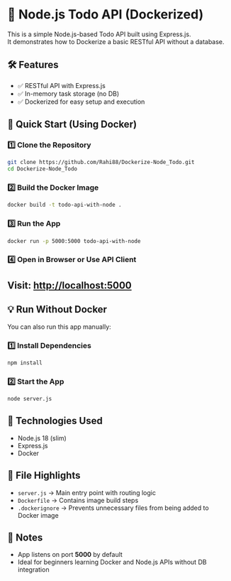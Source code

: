 # 📝 Node.js Todo API (Dockerized)

This is a simple Node.js-based Todo API built using Express.js.  
It demonstrates how to Dockerize a basic RESTful API without a database.

## 🛠 Features

- ✅ RESTful API with Express.js  
- ✅ In-memory task storage (no DB)  
- ✅ Dockerized for easy setup and execution

## 🚀 Quick Start (Using Docker)

### 1️⃣ Clone the Repository

```bash
git clone https://github.com/Rahi88/Dockerize-Node_Todo.git
cd Dockerize-Node_Todo
````

### 2️⃣ Build the Docker Image

```bash
docker build -t todo-api-with-node .
```

### 3️⃣ Run the App

```bash
docker run -p 5000:5000 todo-api-with-node
```

### 4️⃣ Open in Browser or Use API Client

Visit: [http://localhost:5000](http://localhost:5000)
---
## 💡 Run Without Docker

You can also run this app manually:

### 1️⃣ Install Dependencies

```bash
npm install
```

### 2️⃣ Start the App

```bash
node server.js
```

## 🔧 Technologies Used

* Node.js 18 (slim)
* Express.js
* Docker

## 📁 File Highlights

* `server.js` → Main entry point with routing logic
* `Dockerfile` → Contains image build steps
* `.dockerignore` → Prevents unnecessary files from being added to Docker image

## 📌 Notes

* App listens on port **5000** by default
* Ideal for beginners learning Docker and Node.js APIs without DB integration



